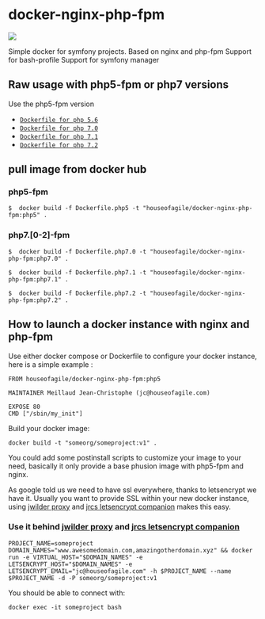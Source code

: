 docker-nginx-php-fpm
=================

[![](https://badge.imagelayers.io/houseofagile/docker-nginx-php-fpm:latest.svg)](https://imagelayers.io/?images=houseofagile/docker-nginx-php-fpm:latest 'Get your own badge on imagelayers.io')


Simple docker for symfony projects.
Based on nginx and php-fpm
Support for bash-profile
Support for symfony manager

## Raw usage with php5-fpm or php7 versions
Use the php5-fpm version
- [`Dockerfile for php 5.6`](https://github.com/HouseOfAgile/docker-nginx-php-fpm/tree/master/Dockerfile.php5)
- [`Dockerfile for php 7.0`](https://github.com/HouseOfAgile/docker-nginx-php-fpm/tree/master/Dockerfile.php7.0)
- [`Dockerfile for php 7.1`](https://github.com/HouseOfAgile/docker-nginx-php-fpm/tree/master/Dockerfile.php7.1)
- [`Dockerfile for php 7.2`](https://github.com/HouseOfAgile/docker-nginx-php-fpm/tree/master/Dockerfile.php7.2)

## pull image from docker hub
### php5-fpm

    $  docker build -f Dockerfile.php5 -t "houseofagile/docker-nginx-php-fpm:php5" .

### php7.[0-2]-fpm

    $  docker build -f Dockerfile.php7.0 -t "houseofagile/docker-nginx-php-fpm:php7.0" .

    $  docker build -f Dockerfile.php7.1 -t "houseofagile/docker-nginx-php-fpm:php7.1" .

    $  docker build -f Dockerfile.php7.2 -t "houseofagile/docker-nginx-php-fpm:php7.2" .

## How to launch  a docker instance with nginx and php-fpm

Use either docker compose or Dockerfile to configure your docker instance, here is a simple example :

    FROM houseofagile/docker-nginx-php-fpm:php5

    MAINTAINER Meillaud Jean-Christophe (jc@houseofagile.com)

    EXPOSE 80
    CMD ["/sbin/my_init"]

Build your docker image:

    docker build -t "someorg/someproject:v1" .

You could add some postinstall scripts to customize your image to your need, basically it only provide a base phusion image with php5-fpm and nginx.

As google told us we need to have ssl everywhere, thanks to letsencrypt we have it. Usually you want to provide SSL within your new docker instance, using [jwilder proxy](https://github.com/jwilder/nginx-proxy) and [jrcs letsencrypt companion](https://github.com/JrCs/docker-letsencrypt-nginx-proxy-companion) makes this easy.

### Use it behind [jwilder proxy](https://github.com/jwilder/nginx-proxy) and [jrcs letsencrypt companion](https://github.com/JrCs/docker-letsencrypt-nginx-proxy-companion)

    PROJECT_NAME=someproject DOMAIN_NAMES="www.awesomedomain.com,amazingotherdomain.xyz" && docker run -e VIRTUAL_HOST="$DOMAIN_NAMES" -e LETSENCRYPT_HOST="$DOMAIN_NAMES" -e LETSENCRYPT_EMAIL="jc@houseofagile.com" -h $PROJECT_NAME --name $PROJECT_NAME -d -P someorg/someproject:v1

You should be able to connect with:

    docker exec -it someproject bash
